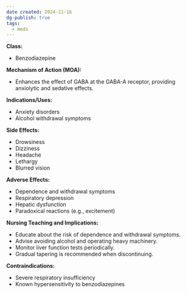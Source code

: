 ```yaml
---
date created: 2024-11-16
dg-publish: true
tags:
  - meds
---
```

**Class:**
- Benzodiazepine

**Mechanism of Action (MOA):**
- Enhances the effect of GABA at the GABA-A receptor, providing anxiolytic and sedative effects.

**Indications/Uses:**
- Anxiety disorders
- Alcohol withdrawal symptoms

**Side Effects:**
- Drowsiness
- Dizziness
- Headache
- Lethargy
- Blurred vision

**Adverse Effects:**
- Dependence and withdrawal symptoms
- Respiratory depression
- Hepatic dysfunction
- Paradoxical reactions (e.g., excitement)

**Nursing Teaching and Implications:**
- Educate about the risk of dependence and withdrawal symptoms.
- Advise avoiding alcohol and operating heavy machinery.
- Monitor liver function tests periodically.
- Gradual tapering is recommended when discontinuing.

**Contraindications:**
- Severe respiratory insufficiency
- Known hypersensitivity to benzodiazepines